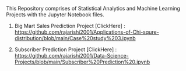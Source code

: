 This Repository comprises of Statistical Analytics and Machine Learning Projects with the Jupyter Notebook files.

1) Big Mart Sales Prediction Project [ClickHere] : https://github.com/rajarishi2001/Applications-of-Chi-squre-distribution/blob/main/Case%20study%203.ipynb

2) Subscriber Prediction Project [ClickHere] : https://github.com/rajarishi2001/Data-Science-Projects/blob/main/Subscriber%20Prediction%20.ipynb

